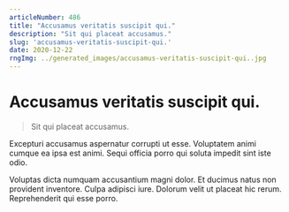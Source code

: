 ```yaml
---
articleNumber: 486
title: "Accusamus veritatis suscipit qui."
description: "Sit qui placeat accusamus."
slug: 'accusamus-veritatis-suscipit-qui.'
date: 2020-12-22
rngImg: ../generated_images/accusamus-veritatis-suscipit-qui..jpg
---
```


# Accusamus veritatis suscipit qui.

> Sit qui placeat accusamus.

Excepturi accusamus aspernatur corrupti ut esse. Voluptatem animi cumque ea ipsa est animi. Sequi officia porro qui soluta impedit sint iste odio.
 Voluptas dicta numquam accusantium magni dolor. Et ducimus natus non provident inventore. Culpa adipisci iure. Dolorum velit ut placeat hic rerum. Reprehenderit qui esse porro.
